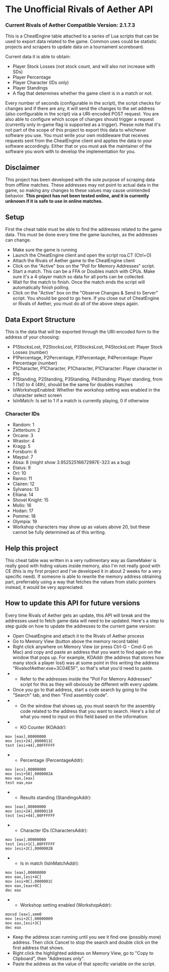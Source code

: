 # The Unofficial Rivals of Aether API
### Current Rivals of Aether Compatible Version: 2.1.7.3
This is a CheatEngine table attached to a series of Lua scripts that can be used to export data related to the game.
Common uses could be statistic projects and scrapers to update data on a tournament scoreboard.

Current data it is able to obtain:
- Player Stock Losses (not stock count, and will also not increase with SDs)
- Player Percentage
- Player Character (IDs only)
- Player Standings
- A flag that determines whether the game client is in a match or not.

Every number of seconds (configurable in the script), the script checks for changes and if there are any, it will send the changes to the set address (also configurable in the script) via a URI-encoded POST request.
You are also able to configure which scope of changes should trigger a request (currently only in-game flag is supported as a trigger).
Please note that it's not part of the scope of this project to export this data to whichever software you use. You must write your own middleware that receives requests sent from the CheatEngine client and applies the data to your software accordingly. Either that or you must ask the maintainer of the software you work with to develop the implementation for you.

## Disclaimer
This project has been developed with the sole purpose of scraping data from offline matches. These addresses may not point to actual data in the game, so making any changes to these values may cause unintended behavior.
**This project has not been tested online, and it is currently unknown if it is safe to use in online matches.**

## Setup
First the cheat table must be able to find the addresses related to the game data. This must be done every time the game launches, as the addresses can change.
- Make sure the game is running
- Launch the CheatEngine client and open the script roa.CT (Ctrl+O)
- Attach the Rivals of Aether game to the CheatEngine client
- Click on the "Active" box on the "Poll for Memory Addresses" script.
- Start a match. This can be a FFA or Doubles match with CPUs. Make sure it's a 4-player match so data for all ports can be collected.
- Wait for the match to finish. Once the match ends the script will automatically finish polling.
- Click on the "Active" box on the "Observe Changes & Send to Server" script. You should be good to go here.
If you close out of CheatEngine or Rivals of Aether, you must do all of the above steps again.

## Data Export Structure
This is the data that will be exported through the URI-encoded form to the address of your choosing:
- P1StocksLost, P2StocksLost, P3StocksLost, P4StocksLost: Player Stock Losses (number)
- P1Percentage, P2Percentage, P3Percentage, P4Percentage: Player Percentage (number)
- P1Character, P1Character, P1Character, P1Character: Player character in IDs
- P1Standing, P2Standing, P3Standing, P4Standing: Player standing, from 1 (1st) to 4 (4th), should be the same for doubles matches
- IsWorkshopEnabled: Whether the workshop setting was enabled in the character select screen
- IsInMatch: Is set to 1 if a match is currently playing, 0 if otherwise

### Character IDs
- Random: 1
- Zetterburn: 2
- Orcane: 3
- Wrastor: 4
- Kragg: 5
- Forsburn: 6
- Maypul: 7
- Absa: 8 (might show 3.95252516672997E-323 as a bug)
- Etalus: 9
- Ori: 10
- Ranno: 11
- Clairen: 12
- Sylvanos: 13
- Elliana: 14
- Shovel Knight: 15
- Mollo: 16
- Hodan: 17
- Pomme: 18
- Olympia: 19
- Workshop characters may show up as values above 20, but these cannot be fully determined as of this writing.

## Help this project
This cheat table was written in a very rudimentary way as GameMaker is really good with hiding values inside memory, also I'm not really good with CE (this is my first project and I've developed it in about 2 weeks for a very specific need). If someone is able to rewrite the memory address obtaining part, preferrably using a way that fetches the values from static pointers instead, it would be very appreciated.

## How to update this API for future versions
Every time Rivals of Aether gets an update, this API will break and the addresses used to fetch game data will need to be updated. Here's a step to step guide on how to update the addresses to the current game version:
- Open CheatEngine and attach it to the Rivals of Aether process
- Go to Memory View (button above the memory record table)
- Right click anywhere on Memory View (or press Ctrl-G - Cmd-G on Mac) and copy and paste an address that you want to find again on the window that pops up. For example, KOAddr (the address that stores how many stock a player lost) was at some point in this writing the address "RivalsofAether.exe+3C04E5F", so that's what you'd need to paste.
- - Refer to the addresses inside the "Poll For Memory Addresses" script for this as they will obviously be different with every update.
- Once you go to that address, start a code search by going to the "Search" tab, and then "Find assembly code".
- - On the window that shows up, you must search for the assembly code related to the address that you want to search. Here's a list of what you need to input on this field based on the information:
- - KO Counter (KOAddr):
```
mov [eax],00000000
mov [esi+24],0000011C
test [esi+44],00FFFFFF
```
-  - Percentage (PercentageAddr):
```
mov [ecx],00000000
mov [esi+58],0000002A
mov eax,[eax]
test eax,eax
```
-  - Results standing (StandingsAddr):
```
mov [eax],00000000
mov [esi+24],00000118
test [esi+44],00FFFFFF
```
-  - Character IDs (CharactersAddr):
```
mov [eax],00000000
test [esi+1C],00FFFFFF
mov [esi+2C],0000002B
```
-  - Is in match (IsInMatchAddr):
```
mov [eax],00000000
mov eax,[esi+4C]
mov [esi+0C],0000001C
mov eax,[eax+0C]
dec eax
```
-  - Workshop setting enabled (WorkshopAddr):
```
movsd [eax],xmm0
mov [esi+2C],00000009
mov eax,[esi+3C]
dec eax
```
- Keep the address scan running until you see it find one (possibly more) address. Then click Cancel to stop the search and double click on the first address that shows.
- Right click the highlighted address on Memory View, go to "Copy to Clipboard", then "Addresses only".
- Paste the address as the value of that specific variable on the script.
